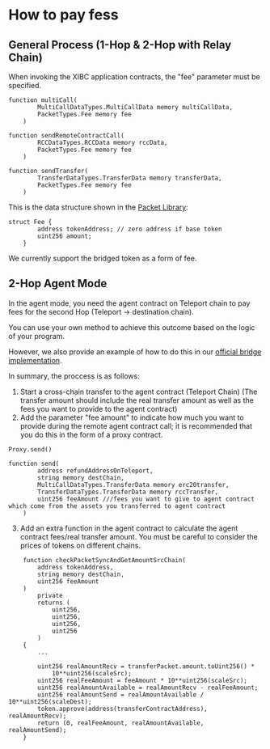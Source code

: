 # How to pay fess

## General Process (1-Hop & 2-Hop with Relay Chain)

When invoking the XIBC application contracts, the "fee" parameter must be specified.

```solidity
function multiCall(
        MultiCallDataTypes.MultiCallData memory multiCallData,
        PacketTypes.Fee memory fee
    )

function sendRemoteContractCall(
        RCCDataTypes.RCCData memory rccData,
        PacketTypes.Fee memory fee
    )

function sendTransfer(
        TransferDataTypes.TransferData memory transferData,
        PacketTypes.Fee memory fee
    )
```

This is the data structure shown in the [Packet Library](https://github.com/teleport-network/xibc-contracts/blob/main/evm/contracts/libraries/packet/Packet.sol):

```solidity
struct Fee {
        address tokenAddress; // zero address if base token
        uint256 amount;
    }
```

We currently support the bridged token as a form of fee.


## 2-Hop Agent Mode

In the agent mode, you need the agent contract on Teleport chain to pay fees for the second Hop (Teleport -> destination chain).

You can use your own method to achieve this outcome based on the logic of your program.

However, we also provide an example of how to do this in our [official bridge implementation](../Code-Examples/4.2-HopAgent(Official-Bridge).md).

In summary, the proccess is as follows: 

1. Start a cross-chain transfer to the agent contract (Teleport Chain)
   (The transfer amount should include the real transfer amount as well as the fees you want to provide to the agent contract)
2. Add the parameter "fee amount" to indicate how much you want to provide during the remote agent contract call; it is recommended that you do this in the form of a proxy contract.
```solidity
Proxy.send()

function send(
        address refundAddressOnTeleport,
        string memory destChain,
        MultiCallDataTypes.TransferData memory erc20transfer,
        TransferDataTypes.TransferData memory rccTransfer,
        uint256 feeAmount ///fees you want to give to agent contract which come from the assets you transferred to agent contract
    )
```
3. Add an extra function in the agent contract to calculate the agent contract fees/real transfer amount. You must be careful to consider the prices of tokens on different chains.
```solidity
    function checkPacketSyncAndGetAmountSrcChain(
        address tokenAddress,
        string memory destChain,
        uint256 feeAmount
    )
        private
        returns (
            uint256,
            uint256,
            uint256,
            uint256
        )
    {
        ...

        uint256 realAmountRecv = transferPacket.amount.toUint256() *
            10**uint256(scaleSrc);
        uint256 realFeeAmount = feeAmount * 10**uint256(scaleSrc);
        uint256 realAmountAvailable = realAmountRecv - realFeeAmount;
        uint256 realAmountSend = realAmountAvailable / 10**uint256(scaleDest);
        token.approve(address(transferContractAddress), realAmountRecv);
        return (0, realFeeAmount, realAmountAvailable, realAmountSend);
    }

```


